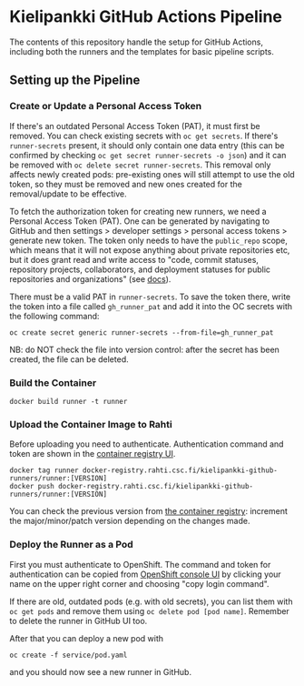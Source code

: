 # Kielipankki GitHub Actions Pipeline

The contents of this repository handle the setup for GitHub Actions, including
both the runners and the templates for basic pipeline scripts.

## Setting up the Pipeline

### Create or Update a Personal Access Token

If there's an outdated Personal Access Token (PAT), it must first be removed.
You can check existing secrets with `oc get secrets`. If there's
`runner-secrets` present, it should only contain one data entry (this can be
confirmed by checking `oc get secret runner-secrets -o json`) and it can be
removed with `oc delete secret runner-secrets`. This removal only affects newly
created pods: pre-existing ones will still attempt to use the old token, so
they must be removed and new ones created for the removal/update to be
effective.

To fetch the authorization token for creating new runners, we need a Personal
Access Token (PAT). One can be generated by navigating to GitHub and then
settings > developer settings > personal access tokens > generate new token.
The token only needs to have the `public_repo` scope, which means that it will
not expose anything about private repositories etc, but it does grant read and
write access to "code, commit statuses, repository projects, collaborators, and
deployment statuses for public repositories and organizations" (see
[docs](https://docs.github.com/en/developers/apps/building-oauth-apps/scopes-for-oauth-apps)).

There must be a valid PAT in `runner-secrets`. To save the token there, write
the token into a file called `gh_runner_pat` and add it into the OC secrets
with the following command:
```
oc create secret generic runner-secrets --from-file=gh_runner_pat
```

NB: do NOT check the file into version control: after the secret has been
created, the file can be deleted.


### Build the Container
```
docker build runner -t runner
```

### Upload the Container Image to Rahti
Before uploading you need to authenticate. Authentication command and token are
shown in the [container registry
UI](https://registry-console.rahti.csc.fi/registry#/?namespace=kielipankki-github-runners).
```
docker tag runner docker-registry.rahti.csc.fi/kielipankki-github-runners/runner:[VERSION]
docker push docker-registry.rahti.csc.fi/kielipankki-github-runners/runner:[VERSION]
```
You can check the previous version from [the container
registry](https://registry-console.rahti.csc.fi/registry#/?namespace=kielipankki-github-runners):
increment the major/minor/patch version depending on the changes made.

### Deploy the Runner as a Pod
First you must authenticate to OpenShift. The command and token for
authentication can be copied from [OpenShift console
UI](https://rahti.csc.fi:8443/console/catalog) by clicking your name on the
upper right corner and choosing "copy login command".

If there are old, outdated pods (e.g. with old secrets), you can list them with
`oc get pods` and remove them using `oc delete pod [pod name]`. Remember to
delete the runner in GitHub UI too.

After that you can deploy a new pod with
```
oc create -f service/pod.yaml
```
and you should now see a new runner in GitHub.
